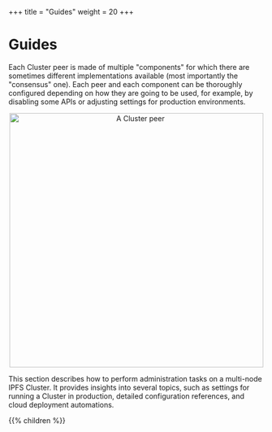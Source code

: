 +++
title = "Guides"
weight = 20
+++

# Guides

Each Cluster peer is made of multiple "components" for which there are sometimes different implementations available (most importantly the "consensus" one). Each peer and each component can be thoroughly configured depending on how they are going to be used, for example, by disabling some APIs or adjusting settings for production environments.

<center><img alt="A Cluster peer" title="A Cluster peer" src="/cluster/diagrams/png/peer.png" width="500px" /></center>

This section describes how to perform administration tasks on a multi-node IPFS Cluster. It provides insights into several topics, such as settings for running a Cluster in production, detailed configuration references, and cloud deployment automations.

{{% children %}}
